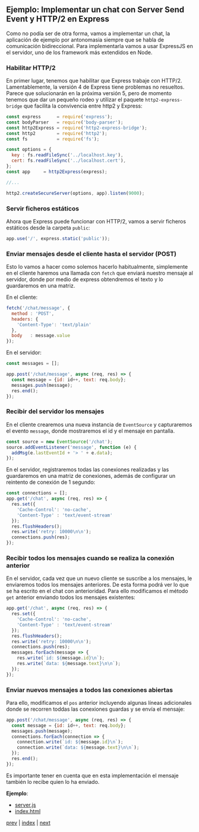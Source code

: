 ## Ejemplo: Implementar un chat con Server Send Event y HTTP/2 en Express

Como no podía ser de otra forma, vamos a implementar un chat, la aplicación de ejemplo por antonomasia siempre que se
habla de comunicación bidireccional. Para implementarla vamos a usar ExpressJS en el servidor, uno de los framework
más extendidos en Node.

### Habilitar HTTP/2

En primer lugar, tenemos que habilitar que Express trabaje con HTTP/2. Lamentablemente, la versión 4 de Express tiene
problemas no resueltos. Parece que solucionarán en la próxima versión 5, pero de momento tenemos que dar un pequeño
rodeo y utilizar el paquete `http2-express-bridge` que facilita la convivencia entre http2 y Express:

```js
const express      = require('express');
const bodyParser   = require('body-parser');
const http2Express = require('http2-express-bridge');
const http2        = require('http2');
const fs           = require('fs');

const options = {
  key : fs.readFileSync('../localhost.key'),
  cert: fs.readFileSync('../localhost.cert'),
};
const app     = http2Express(express);

//...

http2.createSecureServer(options, app).listen(9000);
```

### Servir ficheros estáticos

Ahora que Express puede funcionar con HTTP/2, vamos a servir ficheros estáticos desde la carpeta `public`:

```js
app.use('/', express.static('public'));
```


### Enviar mensajes desde el cliente hasta el servidor (POST)

Esto lo vamos a hacer como solemos hacerlo habitualmente, simplemente en el cliente haremos una llamada con `fetch`
que enviará nuestro mensaje al servidor, donde por medio de express obtendremos el texto y lo guardaremos en una matriz.

En el cliente:

```js
fetch('/chat/message', {
  method : 'POST',
  headers: {
    'Content-Type': 'text/plain'
  },
  body   : message.value
});
```

En el servidor:

```js
const messages = [];

app.post('/chat/message', async (req, res) => {
  const message = {id: id++, text: req.body};
  messages.push(message);
  res.end();
});
```

### Recibir del servidor los mensajes

En el cliente crearemos una nueva instancia de  `EventSource` y capturaremos el evento `message`, donde mostraremos
el id y el mensaje en pantalla.

```js
const source = new EventSource('/chat');
source.addEventListener('message', function (e) {
  addMsg(e.lastEventId + '> ' + e.data);
});
```

En el servidor, registraremos todas las conexiones realizadas y las guardaremos en una matriz de conexiones, además
de configurar un reintento de conexión de 1 segundo:

```js
const connections = [];
app.get('/chat', async (req, res) => {
  res.set({
    'Cache-Control': 'no-cache',
    'Content-Type' : 'text/event-stream'
  });
  res.flushHeaders();
  res.write('retry: 10000\n\n');
  connections.push(res);
});
```

### Recibir todos los mensajes cuando se realiza la conexión anterior

En el servidor, cada vez que un nuevo cliente se suscribe a los mensajes, le enviaremos todos los mensajes anteriores.
De esta forma podrá ver lo que se ha escrito en el chat con anterioridad. Para ello modificamos el método `get` anterior
enviando todos los mensajes existentes:

```js
app.get('/chat', async (req, res) => {
  res.set({
    'Cache-Control': 'no-cache',
    'Content-Type' : 'text/event-stream'
  });
  res.flushHeaders();
  res.write('retry: 10000\n\n');
  connections.push(res);
  messages.forEach(message => {
    res.write(`id: ${message.id}\n`);
    res.write(`data: ${message.text}\n\n`);
  });
});
```

### Enviar nuevos mensajes a todos las conexiones abiertas

Para ello, modificamos el `pos` anterior incluyendo algunas líneas adicionales donde se recorren toddas las conexiones
guardas y se envía el mensaje:

```js
app.post('/chat/message', async (req, res) => {
  const message = {id: id++, text: req.body};
  messages.push(message);
  connections.forEach(connection => {
    connection.write(`id: ${message.id}\n`);
    connection.write(`data: ${message.text}\n\n`);
  });
  res.end();
});
```

Es importante tener en cuenta que en esta implementación el mensaje también lo recibe quien lo ha enviado.

**Ejemplo**:

- [server.js](src/10-chat/server.js)
- [index.html](src/10-chat/public/index.html)


[prev](CH-09.md) | [index](README.md) | [next](CH-11.md)